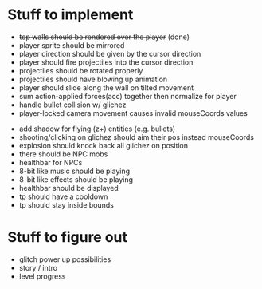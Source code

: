 # Stuff to implement
+ ~~top walls should be rendered over the player~~ (done)
+ player sprite should be mirrored
+ player direction should be given by the cursor direction
+ player should fire projectiles into the cursor direction
+ projectiles should be rotated properly
+ projectiles should have blowing up animation
+ player should slide along the wall on tilted movement
+ sum action-applied forces(acc) together then normalize for player
+ handle bullet collision w/ glichez
+ player-locked camera movement causes invalid mouseCoords values
- add shadow for flying (z+) entities (e.g. bullets)
- shooting/clicking on glichez should aim their pos instead mouseCoords
- explosion should knock back all glichez on position
- there should be NPC mobs
- healthbar for NPCs
- 8-bit like music should be playing
- 8-bit like effects should be playing
- healthbar should be displayed
- tp should have a cooldown
- tp should stay inside bounds

# Stuff to figure out
- glitch power up possibilities
- story / intro
- level progress
